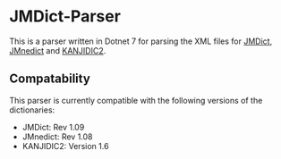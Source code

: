 # JMDict-Parser

This is a parser written in Dotnet 7 for parsing the XML files for [JMDict](http://www.edrdg.org/JMDict/j_JMDict.html), [JMnedict](http://www.edrdg.org/enamdict/enamdict_doc.html) and [KANJIDIC2](http://www.edrdg.org/wiki/index.php/KANJIDIC_Project).

## Compatability

This parser is currently compatible with the following versions of the dictionaries:

- JMDict: Rev 1.09
- JMnedict: Rev 1.08
- KANJIDIC2: Version 1.6
